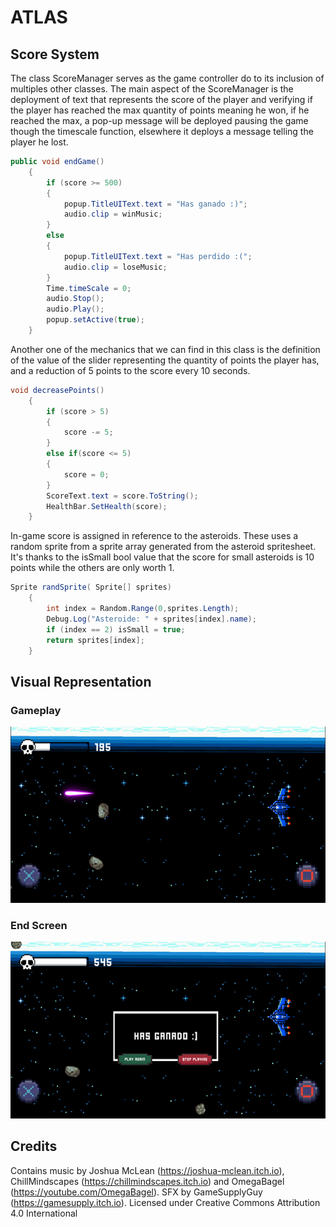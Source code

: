 # ATLAS
## Score System
The class ScoreManager serves as the game controller do to its inclusion of multiples other classes. The main aspect of the ScoreManager is the deployment of text that represents the score of the player and verifying if the player has reached the max quantity of points meaning he won, if he reached the max, a pop-up message will be deployed pausing the game though the timescale function, elsewhere it deploys a message telling the player he lost.
```csharp
public void endGame()
    {
        if (score >= 500)
        {
            popup.TitleUIText.text = "Has ganado :)";
            audio.clip = winMusic;
        }
        else
        {
            popup.TitleUIText.text = "Has perdido :(";
            audio.clip = loseMusic;
        }
        Time.timeScale = 0;
        audio.Stop();
        audio.Play();
        popup.setActive(true);
    }
```
Another one of the mechanics that we can find in this class is the definition of the value of the slider representing the quantity of points the player has, and a reduction of 5 points to the score every 10 seconds.
```csharp
void decreasePoints()
    {
        if (score > 5)
        {
            score -= 5;
        }
        else if(score <= 5)
        {
            score = 0;
        }
        ScoreText.text = score.ToString();
        HealthBar.SetHealth(score);
    }
```

In-game score is assigned in reference to the asteroids. These uses a random sprite from a sprite array generated from the asteroid spritesheet. It's thanks to the isSmall bool value that the score for small asteroids is 10 points while the others are only worth 1.
```csharp
Sprite randSprite( Sprite[] sprites)
    {
        int index = Random.Range(0,sprites.Length);
        Debug.Log("Asteroide: " + sprites[index].name);
        if (index == 2) isSmall = true;
        return sprites[index];
    }
```

## Visual Representation
### Gameplay
![Gameplay Image](gameplay.png)

### End Screen
![End Screen](endScreen.png)

## Credits
Contains music by Joshua McLean (https://joshua-mclean.itch.io), ChillMindscapes (https://chillmindscapes.itch.io) and OmegaBagel (https://youtube.com/OmegaBagel).
SFX by GameSupplyGuy (https://gamesupply.itch.io).
Licensed under Creative Commons Attribution 4.0 International